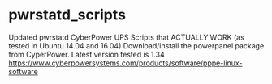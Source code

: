 # pwrstatd_scripts
Updated pwrstatd CyberPower UPS Scripts that ACTUALLY WORK (as tested in Ubuntu 14.04 and 16.04)
Download/install the powerpanel package from CyperPower. Latest version tested is 1.34
https://www.cyberpowersystems.com/products/software/pppe-linux-software

